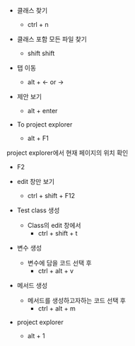 - 클래스 찾기
    - ctrl + n
- 클래스 포함 모든 파일 찾기
    - shift shift

- 탭 이동 
    - alt + <- or ->

- 제안 보기
    - alt + enter

- To project explorer
    - alt + F1

project explorer에서 현재 페이지의 위치 확인
- F2

- edit 창만 보기
    - ctrl + shift + F12

- Test class 생성
    - Class의 edit 창에서
        - ctrl + shift + t

- 변수 생성
    - 변수에 담을 코드 선택 후
        - ctrl + alt + v

- 메서드 생성
    - 메서드를 생성하고자하는 코드 선택 후
        - ctrl + alt + m

- project explorer
    - alt + 1